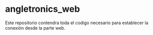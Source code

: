 # angletronics_web

Este repositorio contendra toda el codigo necesario para establecer la conexión desde la parte web.
